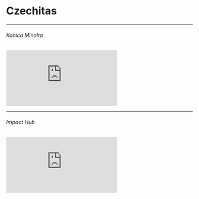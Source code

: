 <!-- .slide: data-state="c-slide-half" -->

# Czechitas

---

<!-- .slide: data-state="c-slide-video" -->

###### Konica Minolta

<iframe data-autoplay class="stretch" src="https://www.youtube.com/embed/yAVQpJNybys" frameborder="0" allowfullscreen></iframe>

---

<!-- .slide: data-state="c-slide-video" -->

###### Impact Hub

<iframe data-autoplay class="stretch" src="https://www.youtube.com/embed/rZ8qzx2NAbg" frameborder="0" allowfullscreen></iframe>
